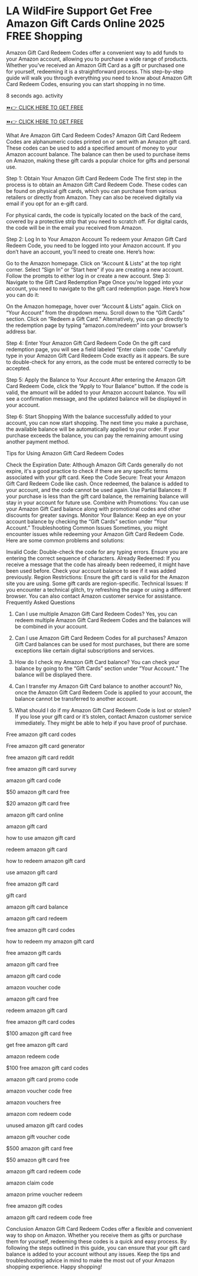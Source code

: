 # LA WildFire Support Get Free Amazon Gift Cards Online 2025 FREE Shopping  
Amazon Gift Card Redeem Codes offer a convenient way to add funds to your Amazon account, allowing you to purchase a wide range of products. Whether you’ve received an Amazon Gift Card as a gift or purchased one for yourself, redeeming it is a straightforward process. This step-by-step guide will walk you through everything you need to know about Amazon Gift Card Redeem Codes, ensuring you can start shopping in no time.



8 seconds ago. activity

[⏩👉 CLICK HERE TO GET FREE ](https://shorter.me/nVzTR)

[⏩👉 CLICK HERE TO GET FREE ](https://shorter.me/nVzTR)




What Are Amazon Gift Card Redeem Codes?
Amazon Gift Card Redeem Codes are alphanumeric codes printed on or sent with an Amazon gift card. These codes can be used to add a specified amount of money to your Amazon account balance. The balance can then be used to purchase items on Amazon, making these gift cards a popular choice for gifts and personal use.

Step 1: Obtain Your Amazon Gift Card Redeem Code
The first step in the process is to obtain an Amazon Gift Card Redeem Code. These codes can be found on physical gift cards, which you can purchase from various retailers or directly from Amazon. They can also be received digitally via email if you opt for an e-gift card.

For physical cards, the code is typically located on the back of the card, covered by a protective strip that you need to scratch off. For digital cards, the code will be in the email you received from Amazon.

Step 2: Log In to Your Amazon Account
To redeem your Amazon Gift Card Redeem Code, you need to be logged into your Amazon account. If you don’t have an account, you’ll need to create one. Here’s how:


Go to the Amazon homepage.
Click on “Account & Lists” at the top right corner.
Select “Sign In” or “Start here” if you are creating a new account.
Follow the prompts to either log in or create a new account.
Step 3: Navigate to the Gift Card Redemption Page
Once you’re logged into your account, you need to navigate to the gift card redemption page. Here’s how you can do it:


On the Amazon homepage, hover over “Account & Lists” again.
Click on “Your Account” from the dropdown menu.
Scroll down to the “Gift Cards” section.
Click on “Redeem a Gift Card.”
Alternatively, you can go directly to the redemption page by typing “amazon.com/redeem” into your browser’s address bar.

Step 4: Enter Your Amazon Gift Card Redeem Code
On the gift card redemption page, you will see a field labeled “Enter claim code.” Carefully type in your Amazon Gift Card Redeem Code exactly as it appears. Be sure to double-check for any errors, as the code must be entered correctly to be accepted.

Step 5: Apply the Balance to Your Account
After entering the Amazon Gift Card Redeem Code, click the “Apply to Your Balance” button. If the code is valid, the amount will be added to your Amazon account balance. You will see a confirmation message, and the updated balance will be displayed in your account.

Step 6: Start Shopping
With the balance successfully added to your account, you can now start shopping. The next time you make a purchase, the available balance will be automatically applied to your order. If your purchase exceeds the balance, you can pay the remaining amount using another payment method.

Tips for Using Amazon Gift Card Redeem Codes

Check the Expiration Date: Although Amazon Gift Cards generally do not expire, it's a good practice to check if there are any specific terms associated with your gift card.
Keep the Code Secure: Treat your Amazon Gift Card Redeem Code like cash. Once redeemed, the balance is added to your account, and the code cannot be used again.
Use Partial Balances: If your purchase is less than the gift card balance, the remaining balance will stay in your account for future use.
Combine with Promotions: You can use your Amazon Gift Card balance along with promotional codes and other discounts for greater savings.
Monitor Your Balance: Keep an eye on your account balance by checking the “Gift Cards” section under “Your Account.”
Troubleshooting Common Issues
Sometimes, you might encounter issues while redeeming your Amazon Gift Card Redeem Code. Here are some common problems and solutions:


Invalid Code: Double-check the code for any typing errors. Ensure you are entering the correct sequence of characters.
Already Redeemed: If you receive a message that the code has already been redeemed, it might have been used before. Check your account balance to see if it was added previously.
Region Restrictions: Ensure the gift card is valid for the Amazon site you are using. Some gift cards are region-specific.
Technical Issues: If you encounter a technical glitch, try refreshing the page or using a different browser. You can also contact Amazon customer service for assistance.
Frequently Asked Questions
1. Can I use multiple Amazon Gift Card Redeem Codes? Yes, you can redeem multiple Amazon Gift Card Redeem Codes and the balances will be combined in your account.

2. Can I use Amazon Gift Card Redeem Codes for all purchases? Amazon Gift Card balances can be used for most purchases, but there are some exceptions like certain digital subscriptions and services.

3. How do I check my Amazon Gift Card balance? You can check your balance by going to the “Gift Cards” section under “Your Account.” The balance will be displayed there.

4. Can I transfer my Amazon Gift Card balance to another account? No, once the Amazon Gift Card Redeem Code is applied to your account, the balance cannot be transferred to another account.

5. What should I do if my Amazon Gift Card Redeem Code is lost or stolen? If you lose your gift card or it’s stolen, contact Amazon customer service immediately. They might be able to help if you have proof of purchase.



Free amazon gift card codes

Free amazon gift card generator

free amazon gift card reddit

free amazon gift card survey

amazon gift card code

$50 amazon gift card free

$20 amazon gift card free

amazon gift card online

amazon gift card

how to use amazon gift card

redeem amazon gift card

how to redeem amazon gift card

use amazon gift card

free amazon gift card

gift card

amazon gift card balance

amazon gift card redeem

free amazon gift card codes

how to redeem my amazon gift card

free amazon gift cards

amazon gift card free

amazon gift card code

amazon voucher code

amazon gift card free

redeem amazon gift card

free amazon gift card codes

$100 amazon gift card free

get free amazon gift card

amazon redeem code

$100 free amazon gift card codes

amazon gift card promo code

amazon voucher code free

amazon vouchers free

amazon com redeem code

unused amazon gift card codes

amazon gift voucher code

$500 amazon gift card free

$50 amazon gift card free

amazon gift card redeem code

amazon claim code

amazon prime voucher redeem

free amazon gift codes

amazon gift card redeem code free



Conclusion
Amazon Gift Card Redeem Codes offer a flexible and convenient way to shop on Amazon. Whether you receive them as gifts or purchase them for yourself, redeeming these codes is a quick and easy process. By following the steps outlined in this guide, you can ensure that your gift card balance is added to your account without any issues. Keep the tips and troubleshooting advice in mind to make the most out of your Amazon shopping experience. Happy shopping!

